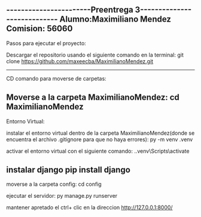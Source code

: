 ﻿-----------------------Preentrega 3---------------------------- 
Alumno:Maximiliano Mendez 
Comision: 56060
---------------------------------------------------------------
Pasos para ejecutar el proyecto:

Descargar el repositorio usando el siguiente comando en la terminal: 
git clone https://github.com/maxeecba/MaximilianoMendez.git


---------------------------------------------------------------
CD comando para moverse de carpetas: 

Moverse a la carpeta MaximilianoMendez:
cd MaximilianoMendez
----------------------------------------------------------------
Entorno Virtual:

instalar el entorno virtual dentro de la carpeta MaximilianoMendez(donde se encuentra el archivo .gitignore para que no haya errores):
py -m venv .venv

activar el entorno virtual con el siguiente comando:
.\.venv\Scripts\activate 

instalar django 
pip install django
--------------------------------------------------------------
moverse a la carpeta config:
cd config

ejecutar el servidor:
py manage.py runserver

mantener apretado el ctrl+ clic en la direccion http://127.0.0.1:8000/
